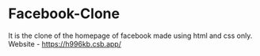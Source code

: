 # Facebook-Clone
It is the clone of the homepage of facebook made using html and css only.
Website - https://h996kb.csb.app/
